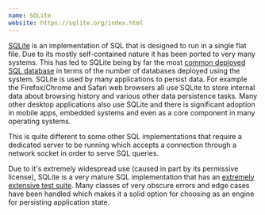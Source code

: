 ```yaml
---
name: SQLite
website: https://sqlite.org/index.html
---
```

[SQLite](https://sqlite.org/index.html) is an implementation of SQL that is designed to run in a single flat file. Due to its mostly self-contained nature it has been ported to very many systems. This has led to SQLite being by far the most [common deployed SQL database](https://sqlite.org/mostdeployed.html) in terms of the number of databases deployed using the system. SQLite is used by many applications to persist data. For example the Firefox/Chrome and Safari web browsers all use SQLite to store internal data about browsing history and various other data persistence tasks. Many other desktop applications also use SQLite and there is significant adoption in mobile apps, embedded systems and even as a core component in many operating systems.

This is quite different to some other SQL implementations that require a dedicated server to be running which accepts a connection through a network socket in order to serve SQL queries.

Due to it's extremely widespread use (caused in part by its permissive license), SQLite is a very mature SQL implementation that has an [extremely extensive test suite](https://sqlite.org/testing.html). Many classes of very obscure errors and edge cases have been handled which makes it a solid option for choosing as an engine for persisting application state.
